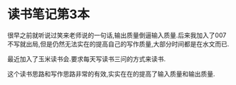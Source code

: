 读书笔记第3本
============

很早之前就听说过笑来老师说的一句话,输出质量倒逼输入质量.后来我加入了007不写就出局,但是仍然无法实在的提高自己的写作质量,大部分时间都是在水文而已.

最近加入了玉米读书会.要求每天写读书三问的方式来读书.

这个读书思路和写作思路非常的有效,实实在在的提高了输入质量和输出质量.

